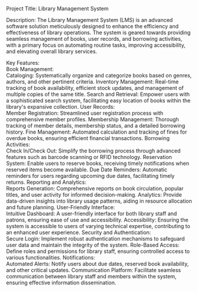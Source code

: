 Project Title: Library Management System  

Description:  The Library Management System (LMS) is an advanced software solution meticulously designed to enhance the efficiency and effectiveness of library operations. The system is geared towards providing seamless management of books, user records, and borrowing activities, with a primary focus on automating routine tasks, improving accessibility, and elevating overall library services.  

Key Features:  
        Book Management:  
                  Cataloging: Systematically organize and categorize books based on genres, authors, and other pertinent criteria. 
                  Inventory Management: Real-time tracking of book availability, efficient stock updates, and management of multiple copies of the same title. 
                  Search and Retrieval: Empower users with a sophisticated search system, facilitating easy location of books within the library's expansive collection. 
        User Records:  
                  Member Registration: Streamlined user registration process with comprehensive member profiles. 
                  Membership Management: Thorough tracking of member details, membership status, and a detailed borrowing history. 
                  Fine Management: Automated calculation and tracking of fines for overdue books, ensuring efficient financial transactions. 
        Borrowing Activities:  
                  Check In/Check Out: Simplify the borrowing process through advanced features such as barcode scanning or RFID technology. 
                  Reservation System: Enable users to reserve books, receiving timely notifications when reserved items become available. 
                  Due Date Reminders: Automatic reminders for users regarding upcoming due dates, facilitating timely returns. 
        Reporting and Analytics:  
                  Reports Generation: Comprehensive reports on book circulation, popular titles, and user activity for informed decision-making. 
                  Analytics: Provide data-driven insights into library usage patterns, aiding in resource allocation and future planning. 
        User-Friendly Interface:  
                  Intuitive Dashboard: A user-friendly interface for both library staff and patrons, ensuring ease of use and accessibility. 
                  Accessibility: Ensuring the system is accessible to users of varying technical expertise, contributing to an enhanced user experience. 
        Security and Authentication:  
                  Secure Login: Implement robust authentication mechanisms to safeguard user data and maintain the integrity of the system. 
                  Role-Based Access: Define roles and permissions for library staff, ensuring controlled access to various functionalities. 
        Notifications:  
                  Automated Alerts: Notify users about due dates, reserved book availability, and other critical updates. 
                  Communication Platform: Facilitate seamless communication between library staff and members within the system, ensuring effective information dissemination.
